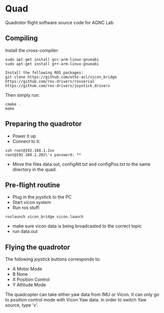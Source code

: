 # Quad
Quadrotor flight software source code for AGNC Lab

## Compiling

Install the cross-compiler:

```shell
sudo apt-get install gcc-arm-linux-gnueabi
sudo apt-get install g++-arm-linux-gnueabi
```

```shell
Install the following ROS packages:
git clone https://github.com/ethz-asl/vicon_bridge
https://github.com/ros-drivers/rosserial 
https://github.com/ros-drivers/joystick_drivers
```

Then simply run:

```shell
cmake .
make
```

## Preparing the quadrotor

* Power it up
* Connect to it:
```shell
ssh root@192.168.1.2xx
root@192.168.1.202\'s password: **
```
* Move the files data.out, configAtt.txt and configPos.txt to the same directory in the quad.

## Pre-flight routine

* Plug in the joystick to the PC
* Start vicon system
* Run ros stuff: 
```shell
roslaunch vicon_bridge vicon.launch
```
* make sure vicon data is being broadcasted to the correct topic
* run data.out

## Flying the quadrotor

The following joystick buttons corresponds to:

* A Motor Mode
* B None
* X Position Control
* Y Attitude Mode

The quadcopter can take either yaw data from IMU or Vicon. It can only go to position control mode with Vicon Yaw data. in order to switch Yaw source, type 'v'.
